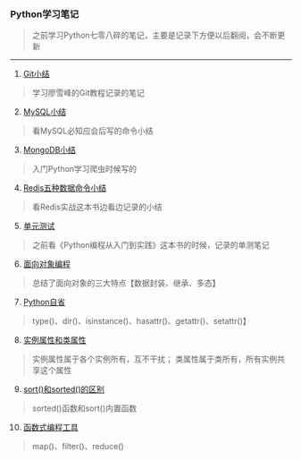 
### **Python学习笔记**
> 之前学习Python七零八碎的笔记，主要是记录下方便以后翻阅，会不断更新

---

1. [Git小结](https://github.com/Family-TreeSY/Python-Study-Notes/blob/master/Git%E5%B0%8F%E7%BB%93.md)
> 学习廖雪峰的Git教程记录的笔记

2. [MySQL小结](https://github.com/Family-TreeSY/Python-Study-Notes/blob/master/MYSQL%E5%B0%8F%E7%BB%93.md)
> 看MySQL必知应会后写的命令小结
3. [MongoDB小结](https://github.com/Family-TreeSY/Python-Study-Notes/blob/master/MongoDB%E5%B0%8F%E7%BB%93.md)
> 入门Python学习爬虫时候写的
4. [Redis五种数据命令小结](https://github.com/Family-TreeSY/Python-Study-Notes/blob/master/Redis%E6%95%B0%E6%8D%AE%E7%BB%93%E6%9E%84.md)
> 看Redis实战这本书边看边记录的小结
5. [单元测试](https://github.com/Family-TreeSY/Python-Study-Notes/blob/master/%E4%BB%A3%E7%A0%81%E6%B5%8B%E8%AF%95.md)
> 之前看《Python编程从入门到实践》这本书的时候，记录的单测笔记
6. [面向对象编程](https://github.com/Family-TreeSY/Python-Study-Notes/blob/master/%E9%9D%A2%E5%90%91%E5%AF%B9%E8%B1%A1%E7%BC%96%E7%A8%8B.md)
> 总结了面向对象的三大特点【数据封装、继承、多态】
7. [Python自省](https://github.com/Family-TreeSY/Python-Study-Notes/blob/master/Python%E8%87%AA%E7%9C%81.md)
> type()、dir()、isinstance()、hasattr()、getattr()、setattr()】

8. [实例属性和类属性](https://github.com/Family-TreeSY/Python-Study-Notes/blob/master/Python%E5%AE%9E%E4%BE%8B%E5%8F%98%E9%87%8F%E5%92%8C%E7%B1%BB%E5%8F%98%E9%87%8F.md)
> 实例属性属于各个实例所有，互不干扰；
> 类属性属于类所有，所有实例共享这个属性

9. [sort()和sorted()的区别](https://github.com/Family-TreeSY/Python-Study-Notes/blob/master/sort()%E5%92%8Csorted()%E7%9A%84%E5%8C%BA%E5%88%AB.md)
> sorted()函数和sort()内置函数

10. [函数式编程工具](https://github.com/Family-TreeSY/Python-Study-Notes/blob/master/%E5%87%BD%E6%95%B0%E5%BC%8F%E7%BC%96%E7%A8%8B.md)
> map()、filter()、reduce()

